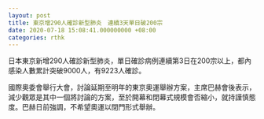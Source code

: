 ```yaml
---
layout: post
title: 東京增290人確診新型肺炎　連續3天單日破200宗
date: 2020-07-18 15:08:41.000000000 +08:00
categories: rthk
---
```


日本東京新增290人確診新型肺炎，單日確診病例連續第3日在200宗以上，都內感染人數累計突破9000人，有9223人確診。

國際奧委會舉行大會，討論延期至明年的東京奧運舉辦方案，主席巴赫會後表示，減少觀眾是其中一個將討論的方案，至於開幕和閉幕式規模會否縮小，就持謹慎態度。巴赫日前強調，不希望奧運以閉門形式舉辦。
